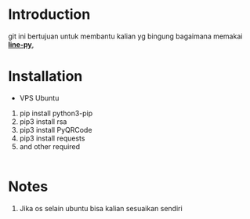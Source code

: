 # Introduction
git ini bertujuan untuk membantu kalian yg bingung bagaimana memakai <b>[line-py](https://github.com/dhenza1415/SKPY3)</b>,
# Installation
- VPS Ubuntu
1. pip install python3-pip<br>
2. pip3 install rsa<br>
3. pip3 install PyQRCode<br>
4. pip3 install requests<br>
5. and other required<br><br>
# Notes
1. Jika os selain ubuntu bisa kalian sesuaikan sendiri<br>
